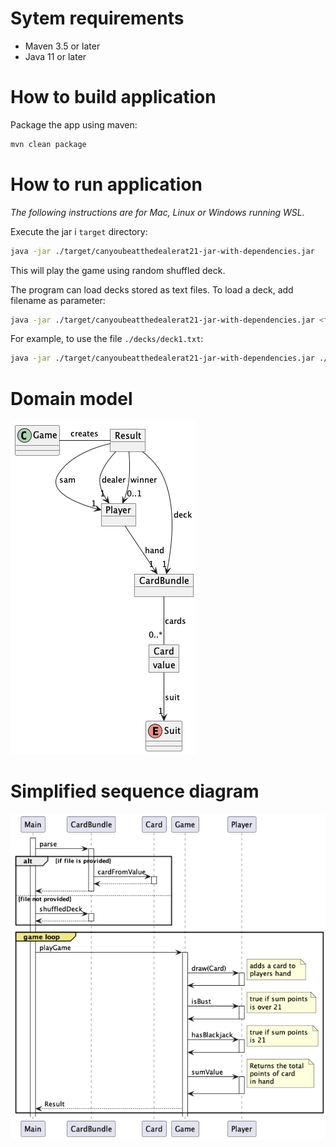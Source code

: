 

# Sytem requirements
- Maven 3.5 or later
- Java 11 or later

# How to build application

Package the app using maven:

```bash
mvn clean package 
```

# How to run application

_The following instructions are for Mac, Linux or Windows running WSL._

Execute the jar i ```target``` directory:

```bash
java -jar ./target/canyoubeatthedealerat21-jar-with-dependencies.jar
```

This will play the game using random shuffled deck.

The program can load decks stored as text files. To load a deck, add filename as parameter:

```bash
java -jar ./target/canyoubeatthedealerat21-jar-with-dependencies.jar <filenam>
```


For example, to use the file ```./decks/deck1.txt```:
```bash
java -jar ./target/canyoubeatthedealerat21-jar-with-dependencies.jar ./decks/deck1.txt
```


# Domain model
![domain model](./doc/plantuml/object.png)

# Simplified sequence diagram
![domain model](./doc/plantuml/sequence.png)